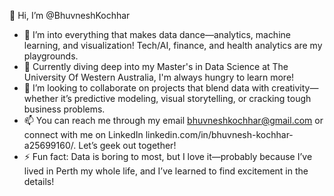 👋 Hi, I’m @BhuvneshKochhar

- 👀 I’m into everything that makes data dance—analytics, machine learning, and visualization! Tech/AI, finance, and health analytics are my playgrounds.
- 🌱 Currently diving deep into my Master's in Data Science at The University Of Western Australia, I'm always hungry to learn more!
- 💞️ I’m looking to collaborate on projects that blend data with creativity—whether it’s predictive modeling, visual storytelling, or cracking tough business problems.
- 📫 You can reach me through my email bhuvneshkochhar@gmail.com or connect with me on LinkedIn linkedin.com/in/bhuvnesh-kochhar-a25699160/. Let’s geek out together!
- ⚡ Fun fact: Data is boring to most, but I love it—probably because I’ve lived in Perth my whole life, and I’ve learned to find excitement in the details!

<!---
BhuvneshKochhar/BhuvneshKochhar is a ✨ special ✨ repository because its `README.md` (this file) appears on your GitHub profile.
You can click the Preview link to take a look at your changes.
--->
